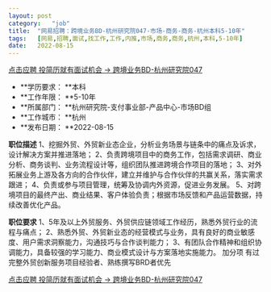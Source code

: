 ```yaml
---
layout:	post
category:	"job"
title:	"网易招聘：跨境业务BD-杭州研究院047-市场-商务-商务-杭州本科5-10年"
tags:	[网易,招聘,面试,找工作,工作,内推,市场,商务,商务,杭州,本科,5-10年]
date:	2022-08-15
---
```


[点击应聘 投简历就有面试机会 -> 跨境业务BD-杭州研究院047](http://mobile.bole.netease.com/bole/boleDetail?id=41815&employeeId=346f03c3cda5f04c&key=all)



- **学历要求： **本科
- **工作年限： **5-10年
- **所属部门： **杭州研究院-支付事业部-产品中心-市场BD组
- **工作城市： **杭州
- **发布日期： **2022-08-15



**职位描述**
1、挖掘外贸、外贸新业态企业，分析业务场景与链条中的痛点及诉求，设计解决方案并推进落地；
2、负责跨境项目中的商务工作，包括需求调研、商业分析、商务谈判、业务流程设计等，组织团队推进跨境合作项目的落地；
3、对外拓展业务上游及各方向的合作伙伴，建立并维护与合作伙伴的共赢关系，落实需求跟进；
4、负责或参与项目管理，统筹及协调内外资源，促进业务发展。
5、对跨境项目的最终产出、商业结果、客户体验负责；根据市场反馈和产品运营数据，持续改善优化产品。



**职位要求**
1、5年及以上外贸服务、外贸供应链领域工作经历，熟悉外贸行业的流程与痛点；
2、熟悉外贸、外贸新业态的经营模式与业务，具有良好的商业敏感度、用户需求洞察能力，沟通技巧与合作谈判能力；
3、有团队合作精神和组织协调能力，具备较强的学习能力、商业模式设计与方案落地实施能力。
加分项
有过完整外贸创新服务项目经验者、熟练撰写BRD者优先



[点击应聘 投简历就有面试机会 -> 跨境业务BD-杭州研究院047](http://mobile.bole.netease.com/bole/boleDetail?id=41815&employeeId=346f03c3cda5f04c&key=all)